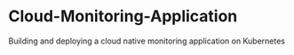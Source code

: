 # Cloud-Monitoring-Application
Building and deploying a cloud native monitoring application on Kubernetes
